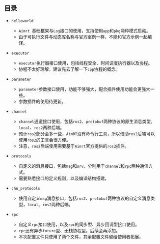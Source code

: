 ## 目录

- `helloworld`
  - `Aimrt `基础框架与`Log`接口的使用，支持使用`app`和`pkg`两种模式启动。
  - 由于可执行文件与动态库名称与官方案例一样，不能和官方示例一起编译。
- `executor`
  - `executor`执行器接口使用，包括线程安全、时间调度执行器以及协程。
  - 协程不太好理解，建议先去了解一下`cpp`协程的概念。
- `parameter`
  - `parameter`参数接口使用，功能不够强大，配合插件使用功能会更强大一些。
  - 参数插件的使用待更新。
- `channel`
  - `channel`通道接口使用，包括`ros2`、`protobuf`两种协议的原生消息类型，`local`、`ros2`两种后端。
  - 预计`ros2`部分会多一些，`AimRT`没有命令行工具，所以借助`ros2`后端可以使用`ros2`的工具会很方便。
  - 注意，`ros2`后端使用需要基于`Aimrt`官方提供的`ros2`插件。
- `protocols`
  - 自定义的消息接口，包括`msg`和`srv`，分别用于`channel`和`rpc`两种通信方式。
  - 需要熟悉接口的定义规则，以及编译结构搭建。

- `chn_protocols`
  - 使用自定义`msg`消息接口，包括`ros2`、`protobuf`两种协议的自定义消息类型，`local`、`ros2`两种后端。
- `rpc`
  - 自定义`rpc`接口使用，以及`rpc`的同步型、异步回调型接口使用。
  - `rpc`还有异步`future`型、无栈协程型，后续会再添加。
  - 本次配置文件只使用了两个文件，其余配置文件留给使用者拓展。

